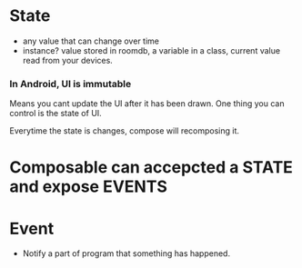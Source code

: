 
# State
- any value that can change over time
- instance? value stored in roomdb, a variable in a class, current value read from your devices.

### In Android, UI is immutable
Means you cant update the UI after it has been drawn. One thing you can control is the state of UI. 

Everytime the state is changes, compose will recomposing it. 

# Composable can accepcted a STATE and expose EVENTS

# Event
- Notify a part of program that something has happened. 
